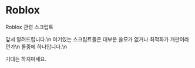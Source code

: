 # Roblox
Roblox 관련 스크립트

앞서 알려드립니다.\n
여기있는 스크립트들은 대부분 쓸모가 없거나 최적화가 개판이라던가\n
둘중에 하나입니다.\n

기대는 하지마세요.
